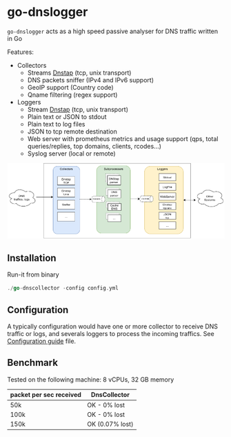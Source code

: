 # go-dnslogger

`go-dnslogger` acts as a high speed passive analyser for DNS traffic written in Go

Features:
- Collectors 
    - Streams [Dnstap](https://dnstap.info/) (tcp, unix transport) 
    - DNS packets sniffer (IPv4 and IPv6 support)
    - GeoIP support (Country code)
    - Qname filtering (regex support)
- Loggers
    - Stream [Dnstap](https://dnstap.info/) (tcp, unix transport)
    - Plain text or JSON to stdout
    - Plain text to log files
    - JSON to tcp remote destination
    - Web server with prometheus metrics and usage support (qps, total queries/replies, top domains, clients, rcodes...) 
    - Syslog server (local or remote)

![overview](doc/overview.png)

## Installation

Run-it from binary

```go
./go-dnscollector -config config.yml
```

## Configuration

A typically configuration would have one or more collector to receive DNS traffic or logs, and severals loggers to process the 
incoming traffics. See [Configuration guide](doc/configuration.md) file.

## Benchmark

Tested on the following machine: 8 vCPUs, 32 GB memory

| packet per sec received| DnsCollector |
| ---- | ---- | 
| 50k   | OK - 0% lost| 
| 100k   | OK - 0% lost| 
| 150k   | OK (0.07% lost)|